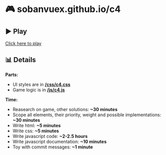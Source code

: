 :video_game: sobanvuex.github.io/c4
=========================

:arrow_forward: Play
----

[Click here to play](https://sobanvuex.github.io/c4/ "Play")

:bar_chart: Details
-------

**Parts:**

- UI styles are in **[/css/c4.css](https://github.com/SobanVuex/c4/blob/gh-pages/css/c4.css)**
- Game logic is in **[/js/c4.js](https://github.com/SobanVuex/c4/blob/gh-pages/js/c4.js)**

**Time:**

- Reasearch on game, other solutions: **~30 minutes**
- Scope all elements, their priority, weight and possible implementations: **~30 minutes**
- Write html: **~5 minutes**
- Write css: **~5 minutes**
- Write javascript code: **~2-2.5 hours**
- Write javascript documentation: **~10 minutes**
- Toy with commit messages: **~1 minute**
